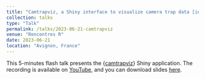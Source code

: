 ```yaml
---
title: "Camtrapviz, a Shiny interface to visualize camera trap data [in French]"
collection: talks
type: "Talk"
permalink: /talks/2023-06-21-camtrapviz
venue: "Rencontres R"
date: 2023-06-21
location: "Avignon, France"
---
```


This 5-minutes flash talk presents the {[camtrapviz](/tools/camtrapviz)} Shiny application. The recording is available on [YouTube](https://www.youtube.com/watch?v=5qL-vUkrvr0), and you can download slides [here](/files/talk_camtrapviz.pdf).
